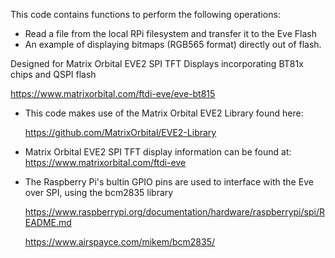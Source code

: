 This code contains functions to perform the following operations:

- Read a file from the local RPi filesystem and transfer it to the Eve Flash
- An example of displaying bitmaps (RGB565 format) directly out of flash.

Designed for Matrix Orbital EVE2 SPI TFT Displays incorporating BT81x chips and QSPI flash

  https://www.matrixorbital.com/ftdi-eve/eve-bt815

- This code makes use of the Matrix Orbital EVE2 Library found here: 

  https://github.com/MatrixOrbital/EVE2-Library

- Matrix Orbital EVE2 SPI TFT display information can be found at: https://www.matrixorbital.com/ftdi-eve

- The Raspberry Pi's bultin GPIO pins are used to interface with the Eve over SPI, using the bcm2835 library

  https://www.raspberrypi.org/documentation/hardware/raspberrypi/spi/README.md
  
  https://www.airspayce.com/mikem/bcm2835/
